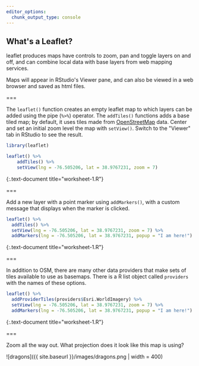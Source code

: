 ```yaml
---
editor_options: 
  chunk_output_type: console
---
```


## What's a Leaflet?

leaflet produces maps have controls to zoom, pan and toggle layers on and off, and can combine local data with base layers from web mapping services. 

Maps will appear in RStudio's Viewer pane, and can also be viewed in a web browser and saved as html files.

===

The `leaflet()` function creates an empty leaflet map to which layers can be added using the pipe (`%>%`) operator. The `addTiles()` functions adds a base tiled map; by default, it uses tiles made from [OpenStreetMap](https://www.openstreetmap.org/) data. Center and set an initial zoom level the map with `setView()`. Switch to the "Viewer" tab in RStudio to see the result.


~~~r
library(leaflet)

leaflet() %>%
    addTiles() %>%
    setView(lng = -76.505206, lat = 38.9767231, zoom = 7)
~~~
{:.text-document title="worksheet-1.R"}


===

Add a new layer with a point marker using `addMarkers()`, with a custom message that displays when the marker is clicked. 


~~~r
leaflet() %>%
  addTiles() %>%
  setView(lng = -76.505206, lat = 38.9767231, zoom = 7) %>%
  addMarkers(lng = -76.505206, lat = 38.9767231, popup = "I am here!")
~~~
{:.text-document title="worksheet-1.R"}


===

In addition to OSM, there are many other data providers that make sets of tiles available to use as basemaps. There is a R list object called `providers` with the names of these options. 


~~~r
leaflet() %>%
  addProviderTiles(providers$Esri.WorldImagery) %>%
  setView(lng = -76.505206, lat = 38.9767231, zoom = 7) %>%
  addMarkers(lng = -76.505206, lat = 38.9767231, popup = "I am here!")
~~~
{:.text-document title="worksheet-1.R"}


===

Zoom all the way out. What projection does it look like this map is using? 

![dragons]({{ site.baseurl }}/images/dragons.png | width = 400)

